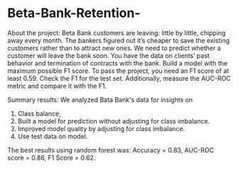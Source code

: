 # Beta-Bank-Retention-
About the project: Beta Bank customers are leaving: little by little, chipping away every month. The bankers figured out it’s cheaper to save the existing customers rather than to attract new ones.
We need to predict whether a customer will leave the bank soon. You have the data on clients’ past behavior and termination of contracts with the bank.
Build a model with the maximum possible F1 score. To pass the project, you need an F1 score of at least 0.59. Check the F1 for the test set.
Additionally, measure the AUC-ROC metric and compare it with the F1.

Summary results: We analyzed Bata Bank's data for insights on
1. Class balance,
2. Built a model for prediction without adjusting for class imbalance.
3. Improved model quality by adjusting for class imbalance.
4. Use test data on model.

The best results using random forest was: Accuracy = 0.83, AUC-ROC score = 0.86, F1 Score = 0.62.
